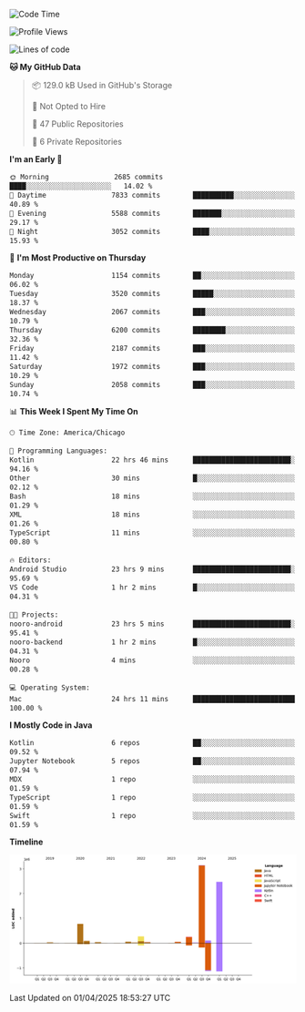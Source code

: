 <!--START_SECTION:waka-->
![Code Time](http://img.shields.io/badge/Code%20Time-1%2C169%20hrs%2032%20mins-blue)

![Profile Views](http://img.shields.io/badge/Profile%20Views-0-blue)

![Lines of code](https://img.shields.io/badge/From%20Hello%20World%20I%27ve%20Written-7.3%20million%20lines%20of%20code-blue)

**🐱 My GitHub Data** 

> 📦 129.0 kB Used in GitHub's Storage 
 > 
> 🚫 Not Opted to Hire
 > 
> 📜 47 Public Repositories 
 > 
> 🔑 6 Private Repositories 
 > 
**I'm an Early 🐤** 

```text
🌞 Morning                2685 commits        ████░░░░░░░░░░░░░░░░░░░░░   14.02 % 
🌆 Daytime                7833 commits        ██████████░░░░░░░░░░░░░░░   40.89 % 
🌃 Evening                5588 commits        ███████░░░░░░░░░░░░░░░░░░   29.17 % 
🌙 Night                  3052 commits        ████░░░░░░░░░░░░░░░░░░░░░   15.93 % 
```
📅 **I'm Most Productive on Thursday** 

```text
Monday                   1154 commits        ██░░░░░░░░░░░░░░░░░░░░░░░   06.02 % 
Tuesday                  3520 commits        █████░░░░░░░░░░░░░░░░░░░░   18.37 % 
Wednesday                2067 commits        ███░░░░░░░░░░░░░░░░░░░░░░   10.79 % 
Thursday                 6200 commits        ████████░░░░░░░░░░░░░░░░░   32.36 % 
Friday                   2187 commits        ███░░░░░░░░░░░░░░░░░░░░░░   11.42 % 
Saturday                 1972 commits        ███░░░░░░░░░░░░░░░░░░░░░░   10.29 % 
Sunday                   2058 commits        ███░░░░░░░░░░░░░░░░░░░░░░   10.74 % 
```


📊 **This Week I Spent My Time On** 

```text
🕑︎ Time Zone: America/Chicago

💬 Programming Languages: 
Kotlin                   22 hrs 46 mins      ████████████████████████░   94.16 % 
Other                    30 mins             █░░░░░░░░░░░░░░░░░░░░░░░░   02.12 % 
Bash                     18 mins             ░░░░░░░░░░░░░░░░░░░░░░░░░   01.29 % 
XML                      18 mins             ░░░░░░░░░░░░░░░░░░░░░░░░░   01.26 % 
TypeScript               11 mins             ░░░░░░░░░░░░░░░░░░░░░░░░░   00.80 % 

🔥 Editors: 
Android Studio           23 hrs 9 mins       ████████████████████████░   95.69 % 
VS Code                  1 hr 2 mins         █░░░░░░░░░░░░░░░░░░░░░░░░   04.31 % 

🐱‍💻 Projects: 
nooro-android            23 hrs 5 mins       ████████████████████████░   95.41 % 
nooro-backend            1 hr 2 mins         █░░░░░░░░░░░░░░░░░░░░░░░░   04.31 % 
Nooro                    4 mins              ░░░░░░░░░░░░░░░░░░░░░░░░░   00.28 % 

💻 Operating System: 
Mac                      24 hrs 11 mins      █████████████████████████   100.00 % 
```

**I Mostly Code in Java** 

```text
Kotlin                   6 repos             ██░░░░░░░░░░░░░░░░░░░░░░░   09.52 % 
Jupyter Notebook         5 repos             ██░░░░░░░░░░░░░░░░░░░░░░░   07.94 % 
MDX                      1 repo              ░░░░░░░░░░░░░░░░░░░░░░░░░   01.59 % 
TypeScript               1 repo              ░░░░░░░░░░░░░░░░░░░░░░░░░   01.59 % 
Swift                    1 repo              ░░░░░░░░░░░░░░░░░░░░░░░░░   01.59 % 
```



**Timeline**

![Lines of Code chart](https://raw.githubusercontent.com/phanijsp/phanijsp/main/assets/bar_graph.png)


 Last Updated on 01/04/2025 18:53:27 UTC
<!--END_SECTION:waka-->
